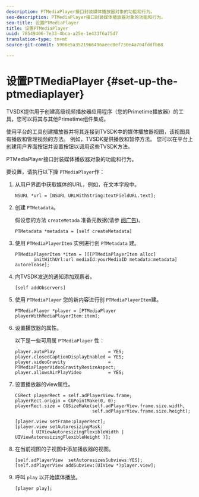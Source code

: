 ```yaml
---
description: PTMediaPlayer接口封装媒体播放器对象的功能和行为。
seo-description: PTMediaPlayer接口封装媒体播放器对象的功能和行为。
seo-title: 设置PTMediaPlayer
title: 设置PTMediaPlayer
uuid: 78549406-7e33-4bca-a25e-1e433f6a75d7
translation-type: tm+mt
source-git-commit: 5908e5a3521966496aeec0ef730e4a704fddfb68

---
```



# 设置PTMediaPlayer {#set-up-the-ptmediaplayer}

TVSDK提供用于创建高级视频播放器应用程序（您的Primetime播放器）的工具，您可以将其与其他Primetime组件集成。

使用平台的工具创建播放器并将其连接到TVSDK中的媒体播放器视图，该视图具有播放和管理视频的方法。 例如，TVSDK提供播放和暂停方法。 您可以在平台上创建用户界面按钮并设置按钮以调用这些TVSDK方法。

PTMediaPlayer接口封装媒体播放器对象的功能和行为。

要设置，请执行以下操 `PTMediaPlayer`作：

1. 从用户界面中获取媒体的URL，例如，在文本字段中。

   ```
   NSURL *url = [NSURL URLWithString:textFieldURL.text];
   ```

1. 创建 `PTMetadata`。

   假设您的方法 `createMetada` 准备元数据(请参 [阅广告](../ad-insertion/r-psdk-ios-1.4-advertising-requirements.md))。

   ```
   PTMetadata *metadata = [self createMetadata]
   ```

1. 使用 `PTMediaPlayerItem` 实例进行创 `PTMetadata` 建。

   ```
   PTMediaPlayerItem *item = [[[PTMediaPlayerItem alloc] 
          initWithUrl:url mediaId:yourMediaID metadata:metadata] autorelease];
   ```

1. 向TVSDK发送的通知添加观察者。

   ```
   [self addObservers]
   ```

1. 使用 `PTMediaPlayer` 您的新内容进行创 `PTMediaPlayerItem`建。

   ```
   PTMediaPlayer *player = [PTMediaPlayer playerWithMediaPlayerItem:item];
   ```

1. 设置播放器的属性。

   以下是一些可用属 `PTMediaPlayer` 性：

   ```
   player.autoPlay                    = YES;  
   player.closedCaptionDisplayEnabled = YES; 
   player.videoGravity                = PTMediaPlayerVideoGravityResizeAspect;  
   player.allowsAirPlayVideo          = YES;
   ```

1. 设置播放器的view属性。

   ```
   CGRect playerRect = self.adPlayerView.frame;  
   playerRect.origin = CGPointMake(0, 0); 
   playerRect.size = CGSizeMake(self.adPlayerView.frame.size.width,  
                                self.adPlayerView.frame.size.height); 
   
   [player.view setFrame:playerRect]; 
   [player.view setAutoresizingMask:  
         ( UIViewAutoresizingFlexibleWidth | UIViewAutoresizingFlexibleHeight )];
   ```

1. 在当前视图的子视图中添加播放器的视图。

   ```
   [self.adPlayerView  setAutoresizesSubviews:YES];  
   [self.adPlayerView addSubview:(UIView *)player.view];
   ```

1. 呼叫 `play` 以开始媒体播放。

   ```
   [player play];
   ```

